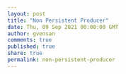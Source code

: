 ```yaml
---
layout: post
title: "Non Persistent Producer"
date: Thu, 09 Sep 2021 00:00:00 GMT
author: gvensan
comments: true
published: true
share: true
permalink: non-persistent-producer
---
```

